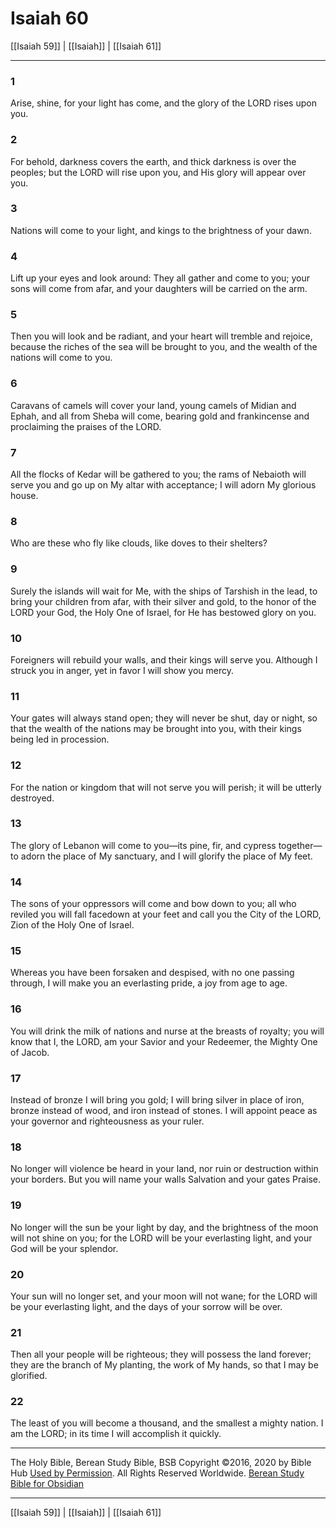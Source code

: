 # Isaiah 60

[[Isaiah 59]] | [[Isaiah]] | [[Isaiah 61]]

---

### 1
Arise, shine, for your light has come, and the glory of the LORD rises upon you.

### 2
For behold, darkness covers the earth, and thick darkness is over the peoples; but the LORD will rise upon you, and His glory will appear over you.

### 3
Nations will come to your light, and kings to the brightness of your dawn.

### 4
Lift up your eyes and look around: They all gather and come to you; your sons will come from afar, and your daughters will be carried on the arm.

### 5
Then you will look and be radiant, and your heart will tremble and rejoice, because the riches of the sea will be brought to you, and the wealth of the nations will come to you.

### 6
Caravans of camels will cover your land, young camels of Midian and Ephah, and all from Sheba will come, bearing gold and frankincense and proclaiming the praises of the LORD.

### 7
All the flocks of Kedar will be gathered to you; the rams of Nebaioth will serve you and go up on My altar with acceptance; I will adorn My glorious house.

### 8
Who are these who fly like clouds, like doves to their shelters?

### 9
Surely the islands will wait for Me, with the ships of Tarshish in the lead, to bring your children from afar, with their silver and gold, to the honor of the LORD your God, the Holy One of Israel, for He has bestowed glory on you.

### 10
Foreigners will rebuild your walls, and their kings will serve you. Although I struck you in anger, yet in favor I will show you mercy.

### 11
Your gates will always stand open; they will never be shut, day or night, so that the wealth of the nations may be brought into you, with their kings being led in procession.

### 12
For the nation or kingdom that will not serve you will perish; it will be utterly destroyed.

### 13
The glory of Lebanon will come to you—its pine, fir, and cypress together—to adorn the place of My sanctuary, and I will glorify the place of My feet.

### 14
The sons of your oppressors will come and bow down to you; all who reviled you will fall facedown at your feet and call you the City of the LORD, Zion of the Holy One of Israel.

### 15
Whereas you have been forsaken and despised, with no one passing through, I will make you an everlasting pride, a joy from age to age.

### 16
You will drink the milk of nations and nurse at the breasts of royalty; you will know that I, the LORD, am your Savior and your Redeemer, the Mighty One of Jacob.

### 17
Instead of bronze I will bring you gold; I will bring silver in place of iron, bronze instead of wood, and iron instead of stones. I will appoint peace as your governor and righteousness as your ruler.

### 18
No longer will violence be heard in your land, nor ruin or destruction within your borders. But you will name your walls Salvation and your gates Praise.

### 19
No longer will the sun be your light by day, and the brightness of the moon will not shine on you; for the LORD will be your everlasting light, and your God will be your splendor.

### 20
Your sun will no longer set, and your moon will not wane; for the LORD will be your everlasting light, and the days of your sorrow will be over.

### 21
Then all your people will be righteous; they will possess the land forever; they are the branch of My planting, the work of My hands, so that I may be glorified.

### 22
The least of you will become a thousand, and the smallest a mighty nation. I am the LORD; in its time I will accomplish it quickly.

---

The Holy Bible, Berean Study Bible, BSB
Copyright ©2016, 2020 by Bible Hub
[Used by Permission](https://berean.bible/terms.htm). All Rights Reserved Worldwide.
[Berean Study Bible for Obsidian](https://github.com/gapmiss/berean-study-bible-for-obsidian)

---

[[Isaiah 59]] | [[Isaiah]] | [[Isaiah 61]]

